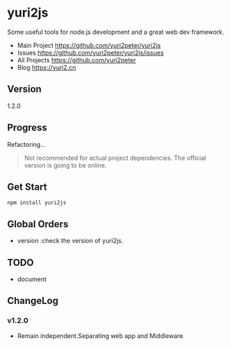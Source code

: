 # yuri2js
Some useful tools for node.js development and a great web dev framework.

* Main Project https://github.com/yuri2peter/yuri2js
* Issues https://github.com/yuri2peter/yuri2js/issues
* All Projects https://github.com/yuri2peter
* Blog https://yuri2.cn

## Version

1.2.0

## Progress

Refactoring...

>Not recommended for actual project dependencies.
The official version is going to be online.

## Get Start

`npm install yuri2js`

## Global Orders

* version :check the version of yuri2js.

## TODO

* document

## ChangeLog

### v1.2.0
* Remain independent.Separating web app and Middleware.
